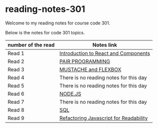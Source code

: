 # reading-notes-301

Welcome to my reading notes for course code 301.

Below is the notes for code 301 topics.

|     number of the read                                    |   Notes link                                         |
|-----------------------------------------------------------|------------------------------------------------------|
| Read 1                                                    | [Introduction to React and Components](./read1.md)   |
| Read 2                                                    | [PAIR PROGRAMMING](./read2.md)                       |
| Read 3                                                    | [MUSTACHE and FLEXBOX](./read3.md)                   |
| Read 4                                                    |  There is no reading notes for this day              |
| Read 5                                                    |  There is no reading notes for this day              |
| Read 6                                                    | [NODE.JS](./read6.md)                                |
| Read 7                                                    |  There is no reading notes for this day              |
| Read 8                                                    |  [SQL](./read8.md)                                   |
| Read 9                                                    |  [Refactoring Javascript for Readability](./read9.md)|
